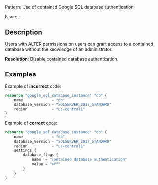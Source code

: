 Pattern: Use of contained Google SQL database authentication

Issue: -

## Description

Users with ALTER permissions on users can grant access to a contained database without the knowledge of an administrator.

**Resolution**: Disable contained database authentication.

## Examples

Example of **incorrect** code:

```terraform
resource "google_sql_database_instance" "db" {
	name             = "db"
	database_version = "SQLSERVER_2017_STANDARD"
	region           = "us-central1"
}
```

Example of **correct** code:

```terraform
resource "google_sql_database_instance" "db" {
	name             = "db"
	database_version = "SQLSERVER_2017_STANDARD"
	region           = "us-central1"
	settings {
	    database_flags {
		    name  = "contained database authentication"
		    value = "off"
		}
	}
}
```